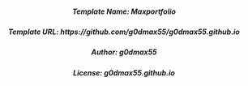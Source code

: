 <h5 align="center">Template Name: Maxportfolio</h5>
<h5 align="center">Template URL: https://github.com/g0dmax55/g0dmax55.github.io</h5>
<h5 align="center">Author: g0dmax55</h5>
<h5 align="center">License: g0dmax55.github.io</h5>
